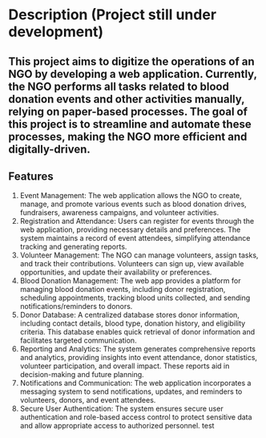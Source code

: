# Description (Project still under development)
## This project aims to digitize the operations of an NGO by developing a web application. Currently, the NGO performs all tasks related to blood donation events and other activities manually, relying on paper-based processes. The goal of this project is to streamline and automate these processes, making the NGO more efficient and digitally-driven.

## Features
1. Event Management: The web application allows the NGO to create, manage, and promote various events such as blood donation drives, fundraisers, awareness campaigns, and volunteer activities.
2. Registration and Attendance: Users can register for events through the web application, providing necessary details and preferences. The system maintains a record of event attendees, simplifying attendance tracking and generating reports.
3. Volunteer Management: The NGO can manage volunteers, assign tasks, and track their contributions. Volunteers can sign up, view available opportunities, and update their availability or preferences.
4. Blood Donation Management: The web app provides a platform for managing blood donation events, including donor registration, scheduling appointments, tracking blood units collected, and sending notifications/reminders to donors.
5. Donor Database: A centralized database stores donor information, including contact details, blood type, donation history, and eligibility criteria. This database enables quick retrieval of donor information and facilitates targeted communication.
6. Reporting and Analytics: The system generates comprehensive reports and analytics, providing insights into event attendance, donor statistics, volunteer participation, and overall impact. These reports aid in decision-making and future planning.
7. Notifications and Communication: The web application incorporates a messaging system to send notifications, updates, and reminders to volunteers, donors, and event attendees.
8. Secure User Authentication: The system ensures secure user authentication and role-based access control to protect sensitive data and allow appropriate access to authorized personnel.
test